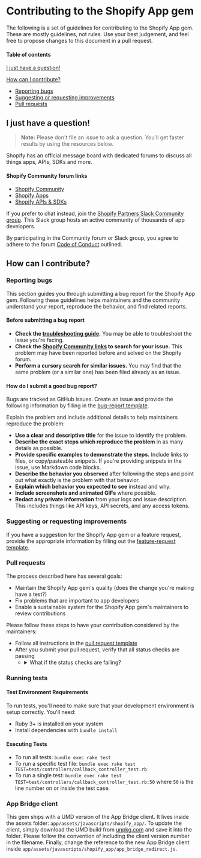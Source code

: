 # Contributing to the Shopify App gem

The following is a set of guidelines for contributing to the Shopify App gem. These are mostly guidelines, not rules. Use your best judgement, and feel free to propose changes to this document in a pull request.

#### Table of contents

[I just have a question!](#i-just-have-a-question)

[How can I contribute?](#how-can-i-contribute)
  * [Reporting bugs](#reporting-bugs)
  * [Suggesting or requesting improvements](#suggesting-or-requesting-improvements)
  * [Pull requests](#pull-requests)

## I just have a question!

> **Note:** Please don't file an issue to ask a question. You'll get faster results by using the resources below.

Shopify has an official message board with dedicated forums to discuss all things apps, APIs, SDKs and more.

#### Shopify Community forum links

* [Shopify Community](https://community.shopify.com)
* [Shopify Apps](https://community.shopify.com/c/Shopify-Apps/bd-p/shopify-apps)
* [Shopify APIs & SDKs](https://community.shopify.com/c/Shopify-APIs-SDKs/bd-p/shopify-apis-and-technology)

If you prefer to chat instead, join the [Shopify Partners Slack Community group](https://www.shopify.com/partners/community#conversation). This Slack group hosts an active community of thousands of app developers.

By participating in the Community forum or Slack group, you agree to adhere to the forum [Code of Conduct](https://community.shopify.com/c/Announcements/Code-of-Conduct/m-p/491969#M23) outlined.

## How can I contribute?

### Reporting bugs

This section guides you through submitting a bug report for the Shopify App gem. Following these guidelines helps maintainers and the community understand your report, reproduce the behavior, and find related reports.

#### Before submitting a bug report

* **Check the [troubleshooting guide](/docs/Troubleshooting.md).** You may be able to troubleshoot the issue you're facing.
* **Check the [Shopify Community links](#shopify-community-forum-links) to search for your issue.** This problem may have been reported before and solved on the Shopify forum.
* **Perform a cursory search for similar issues.** You may find that the same problem (or a similar one) has been filed already as an issue.

#### How do I submit a good bug report?

Bugs are tracked as GitHub issues. Create an issue and provide the following information by filling in the [bug-report template](/.github/ISSUE_TEMPLATE/bug-report.md).

Explain the problem and include additional details to help maintainers reproduce the problem:

* **Use a clear and descriptive title** for the issue to identify the problem.
* **Describe the exact steps which reproduce the problem** in as many details as possible.
* **Provide specific examples to demonstrate the steps.** Include links to files, or copy/pasteable snippets. If you're providing snippets in the issue, use Markdown code blocks.
* **Describe the behavior you observed** after following the steps and point out what exactly is the problem with that behavior.
* **Explain which behavior you expected to see** instead and why.
* **Include screenshots and animated GIFs** where possible.
* **Redact any private information** from your logs and issue description. This includes things like API keys, API secrets, and any access tokens.

### Suggesting or requesting improvements

If you have a suggestion for the Shopify App gem or a feature request, provide the appropriate information by filling out the [feature-request template](/.github/ISSUE_TEMPLATE/feature-request.md).

### Pull requests

The process described here has several goals:

* Maintain the Shopify App gem's quality (does the change you're making have a test?)
* Fix problems that are important to app developers
* Enable a sustainable system for the Shopify App gem's maintainers to review contributions

Please follow these steps to have your contribution considered by the maintainers:

* Follow all instructions in the [pull request template](/.github/PULL_REQUEST_TEMPLATE.md)
* After you submit your pull request, verify that all status checks are passing
  * <details>
      <summary>What if the status checks are failing?</summary>

      While the prerequisites above must be satisfied prior to having your pull request reviewed, the reviewer(s) may ask you to complete additional design work, tests, or other changes before your pull request can be ultimately accepted.
    </details>

### Running tests

#### Test Environment Requirements

To run tests, you'll need to make sure that your development environment is setup correctly. You'll need:

* Ruby 3+ is installed on your system
* Install dependencies with `bundle install`

#### Executing Tests

* To run all tests: `bundle exec rake test`
* To run a specific test file: `bundle exec rake test TEST=test/controllers/callback_controller_test.rb`
* To run a single test: `bundle exec rake test TEST=test/controllers/callback_controller_test.rb:50` where `50` is the line number on or inside the test case.

### App Bridge client

This gem ships with a UMD version of the App Bridge client. It lives inside the assets folder: `app/assets/javascripts/shopify_app/`. To update the client, simply download the UMD build from [unpkg.com](https://unpkg.com/@shopify/app-bridge) and save it into the folder.
Please follow the convention of including the client version number in the filename. Finally, change the reference to the new App Bridge client inside `app/assets/javascripts/shopify_app/app_bridge_redirect.js`.
